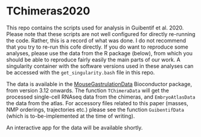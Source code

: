 # TChimeras2020

This repo contains the scripts used for analysis in Guibentif et al. 2020.
Please note that these scripts are not well configured for directly re-running the code.
Rather, this is a record of what was done.
I do not recommend that you try to re-run this cofe directly.
If you do want to reproduce some analyses, please use the data from the R package (below), from which you should be able to reproduce fairly easily the main parts of our work.
A singularity container with the software versions used in these analyses can be accessed with the `get_singularity.bash` file in this repo.

The data is available in the [MouseGastrulationData](https://www.bioconductor.org/packages/devel/data/experiment/html/MouseGastrulationData.html) Bioconductor package, from version 3.12 onwards.
The function `TChimeraData` will get the processed single-cell RNAseq data from the chimeras, and `EmbryoAtlasData` the data from the atlas.
For accessory files related to this paper (masses, NMP orderings, trajectories etc.) please see the function `GuibentifData` (which is to-be-implemented at the time of writing).

An interactive app for the data will be available shortly.
